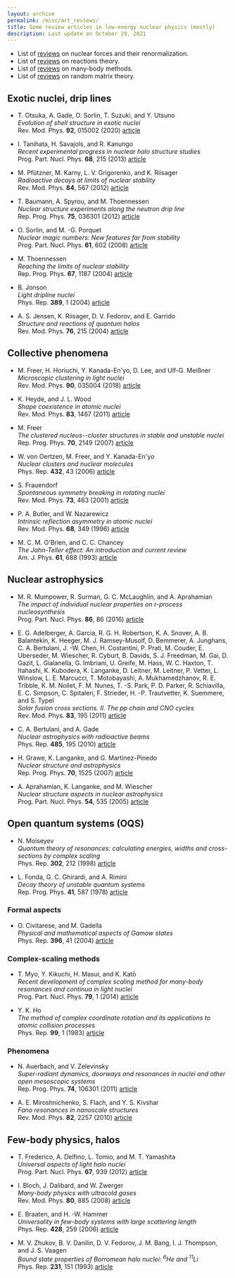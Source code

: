 ```yaml
---
layout: archive
permalink: /misc/art_reviews/
title: Some review articles in low-energy nuclear physics (mostly)
description: Last update on October 29, 2021
---
```



- List of [reviews](./art_reviews_nucl_forces) on nuclear forces and their renormalization.
- List of [reviews](./art_reviews_reaction_th) on reactions theory.
- List of [reviews](./art_reviews_methods) on many-body methods.
- List of [reviews](./art_reviews_rand_mat_th) on random matrix theory.


## Exotic nuclei, drip lines

[//]: # (otsuka20_2383)
- T. Otsuka, A. Gade, O. Sorlin, T. Suzuki, and Y. Utsuno  
  _Evolution of shell structure in exotic nuclei_  
  Rev. Mod. Phys. **92**, 015002 (2020) [article](https://doi.org/10.1103/RevModPhys.92.015002)  

[//]: # (tanihata13_549)
- I. Tanihata, H. Savajols, and R. Kanungo  
  _Recent experimental progress in nuclear halo structure studies_  
  Prog. Part. Nucl. Phys. **68**, 215 (2013) [article](https://dx.doi.org/10.1016/j.ppnp.2012.07.001)  

[//]: # (pfutzner12_1169)
- M. Pf&uuml;tzner, M. Karny, L. V. Grigorenko, and K. Riisager  
  _Radioactive decays at limits of nuclear stability_  
  Rev. Mod. Phys. **84**, 567 (2012) [article](https://dx.doi.org/10.1103/RevModPhys.84.567)  

[//]: # (baumann12_1556)
- T. Baumann, A. Spyrou, and M. Thoennessen  
  _Nuclear structure experiments along the neutron drip line_  
  Rep. Prog. Phys. **75**, 036301 (2012) [article](http://dx.doi.org/10.1088/0034-4885/75/3/036301)  

[//]: # (sorlin08_2379)
- O. Sorlin, and M. -G. Porquet  
  _Nuclear magic numbers: New features far from stability_  
  Prog. Part. Nucl. Phys. **61**, 602 (2008) [article](http://dx.doi.org/10.1016/j.ppnp.2008.05.001)  

[//]: # (thoennessen04_1165)
- M. Thoennessen  
  _Reaching the limits of nuclear stability_  
  Rep. Prog. Phys. **67**, 1187 (2004) [article](https://dx.doi.org/10.1088/0034-4885/67/7/R04)  

[//]: # (jonson04_202)
- B. Jonson  
  _Light dripline nuclei_  
  Phys. Rep. **389**, 1 (2004) [article](https://dx.doi.org/10.1016/j.physrep.2003.07.004)  

[//]: # (jensen04_233)
- A. S. Jensen, K. Riisager, D. V. Fedorov, and E. Garrido  
  _Structure and reactions of quantum halos_  
  Rev. Mod. Phys. **76**, 215 (2004) [article](https://dx.doi.org/10.1103/RevModPhys.76.215)  


## Collective phenomena

[//]: # (freer18_2138)
- M. Freer, H. Horiuchi, Y. Kanada-En'yo, D. Lee, and Ulf-G. Mei&szlig;ner  
  _Microscopic clustering in light nuclei_  
  Rev. Mod. Phys. **90**, 035004 (2018) [article](https://doi.org/10.1103/RevModPhys.90.035004)  

[//]: # (heyde11_1483)
- K. Heyde, and J. L. Wood  
  _Shape coexistence in atomic nuclei_  
  Rev. Mod. Phys. **83**, 1467 (2011) [article](http://dx.doi.org/10.1103/RevModPhys.83.1467)  

[//]: # (freer07_1018)
- M. Freer  
  _The clustered nucleus--cluster structures in stable and unstable nuclei_  
  Rep. Prog. Phys. **70**, 2149 (2007) [article](https://dx.doi.org/10.1088/0034-4885/70/12/R03)  

[//]: # (oertzen06_1017)
- W. von Oertzen, M. Freer, and Y. Kanada-En'yo  
  _Nuclear clusters and nuclear molecules_  
  Phys. Rep. **432**, 43 (2006) [article](https://dx.doi.org/10.1016/j.physrep.2006.07.001)  

[//]: # (frauendorf01_1300)
- S. Frauendorf  
  _Spontaneous symmetry breaking in rotating nuclei_  
  Rev. Mod. Phys. **73**, 463 (2001) [article](http://dx.doi.org/10.1103/RevModPhys.73.463)  

[//]: # (butler96_387)
- P. A. Butler, and W. Nazarewicz  
  _Intrinsic reflection asymmetry in atomic nuclei_  
  Rev. Mod. Phys. **68**, 349 (1996) [article](https://dx.doi.org/10.1103/RevModPhys.68.349)  

[//]: # (obrien93_2406)
- M. C. M. O'Brien, and C. C. Chancey  
  _The Jahn-Teller effect: An introduction and current review_  
  Am. J. Phys. **61**, 688 (1993) [article](https://doi.org/10.1119/1.17197)  



## Nuclear astrophysics

[//]: # (mumpower16_2386)
- M. R. Mumpower, R. Surman, G. C. McLaughlin, and A. Aprahamian  
  _The impact of individual nuclear properties on $r$-process nucleosynthesis_  
  Prog. Part. Nucl. Phys. **86**, 86 (2016) [article](http://dx.doi.org/10.1016/j.ppnp.2015.09.001)  

[//]: # (adelberger11_162)
- E. G. Adelberger, A. Garcia, R. G. H. Robertson, K. A. Snover, A. B. Balantekin, K. Heeger, M. J. Ramsey-Musolf, D. Bemmerer, A. Junghans, C. A. Bertulani, J. -W. Chen, H. Costantini, P. Prati, M. Couder, E. Uberseder, M. Wiescher, R. Cyburt, B. Davids, S. J. Freedman, M. Gai, D. Gazit, L. Gialanella, G. Imbriani, U. Greife, M. Hass, W. C. Haxton, T. Itahashi, K. Kubodera, K. Langanke, D. Leitner, M. Leitner, P. Vetter, L. Winslow, L. E. Marcucci, T. Motobayashi, A. Mukhamedzhanov, R. E. Tribble, K. M. Nollet, F. M. Nunes, T. -S. Park, P. D. Parker, R. Schiavilla, E. C. Simpson, C. Spitaleri, F. Strieder, H. -P. Trautvetter, K. Suemmere, and S. Typel  
  _Solar fusion cross sections. II. The $pp$ chain and CNO cycles_  
  Rev. Mod. Phys. **83**, 195 (2011) [article](https://dx.doi.org/10.1103/RevModPhys.83.195)  

[//]: # (bertulani10_1001)
- C. A. Bertulani, and A. Gade  
  _Nuclear astrophysics with radioactive beams_  
  Phys. Rep. **485**, 195 (2010) [article](https://dx.doi.org/10.1016/j.physrep.2009.09.002)  

[//]: # (grawe07_996)
- H. Grawe, K. Langanke, and G. Mart&iacute;nez-Pinedo  
  _Nuclear structure and astrophysics_  
  Rep. Prog. Phys. **70**, 1525 (2007) [article](https://dx.doi.org/10.1088/0034-4885/70/9/R02)  

[//]: # (aprahamian05_1002)
- A. Aprahamian, K. Langanke, and M. Wiescher  
  _Nuclear structure aspects in nuclear astrophysics_  
  Prog. Part. Nucl. Phys. **54**, 535 (2005) [article](https://dx.doi.org/10.1016/j.ppnp.2004.09.002)  





## Open quantum systems (OQS)

[//]: # (moiseyev98_92)
- N. Moiseyev  
  _Quantum theory of resonances: calculating energies, widths and cross-sections by complex scaling_  
  Phys. Rep. **302**, 212 (1998) [article](https://dx.doi.org/10.1016/S0370-1573(98)00002-7)  

[//]: # (fonda78_447)
- L. Fonda, G. C. Ghirardi, and A. Rimini  
  _Decay theory of unstable quantum systems_  
  Rep. Prog. Phys. **41**, 587 (1978) [article](https://dx.doi.org/10.1088/0034-4885/41/4/003)  

### Formal aspects

[//]: # (civitarese04_34)
- O. Civitarese, and M. Gadella  
  _Physical and mathematical aspects of Gamow states_  
  Phys. Rep. **396**, 41 (2004) [article](https://dx.doi.org/10.1016/j.physrep.2004.03.001)  

### Complex-scaling methods

[//]: # (myo14_1047)
- T. Myo, Y. Kikuchi, H. Masui, and K. Kat&#333;  
  _Recent development of complex scaling method for many-body resonances and continua in light nuclei_  
  Prog. Part. Nucl. Phys. **79**, 1 (2014) [article](https://dx.doi.org/10.1016/j.ppnp.2014.08.001)  

[//]: # (ho83_87)
- Y. K. Ho  
  _The method of complex coordinate rotation and its applications to atomic collision processes_  
  Phys. Rep. **99**, 1 (1983) [article](https://dx.doi.org/10.1016/0370-1573(83)90112-6)  


### Phenomena

[//]: # (auerbach11_879)
- N. Auerbach, and V. Zelevinsky  
  _Super-radiant dynamics, doorways and resonances in nuclei and other open mesoscopic systems_  
  Rep. Prog. Phys. **74**, 106301 (2011) [article](https://dx.doi.org/10.1088/0034-4885/74/10/106301)  

[//]: # (miroshnichenko10_1402)
- A. E. Miroshnichenko, S. Flach, and Y. S. Kivshar  
  _Fano resonances in nanoscale structures_  
  Rev. Mod. Phys. **82**, 2257 (2010) [article](http://dx.doi.org/10.1103/RevModPhys.82.2257)  




## Few-body physics, halos

[//]: # (frederico12_372)
- T. Frederico, A. Delfino, L. Tomio, and M. T. Yamashita  
  _Universal aspects of light halo nuclei_  
  Prog. Part. Nucl. Phys. **67**, 939 (2012) [article](https://dx.doi.org/10.1016/j.ppnp.2012.06.001)  

[//]: # (bloch08_868)
- I. Bloch, J. Dalibard, and W. Zwerger  
  _Many-body physics with ultracold gases_  
  Rev. Mod. Phys. **80**, 885 (2008) [article](https://dx.doi.org/10.1103/RevModPhys.80.885)  

[//]: # (braaten06_823)
- E. Braaten, and H. -W. Hammer  
  _Universality in few-body systems with large scattering length_  
  Phys. Rep. **428**, 259 (2006) [article](https://dx.doi.org/10.1016/j.physrep.2006.03.001)  

[//]: # (zhukov93_1021)
- M. V. Zhukov, B. V. Danilin, D. V. Fedorov, J. M. Bang, I. J. Thompson, and J. S. Vaagen  
  _Bound state properties of Borromean halo nuclei: $^{6}\text{He}$ and $^{11}\text{Li}$_  
  Phys. Rep. **231**, 151 (1993) [article](https://dx.doi.org/10.1016/0370-1573(93)90141-Y)  




